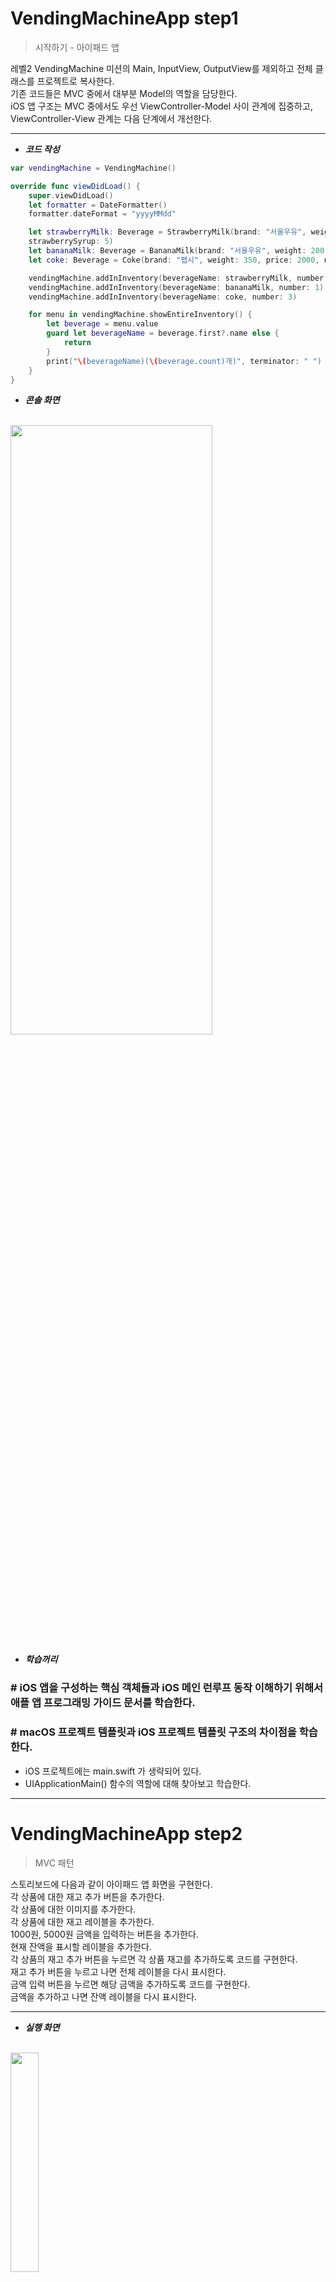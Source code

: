 # VendingMachineApp step1

>  시작하기 - 아이패드 앱

레벨2 VendingMachine 미션의 Main, InputView, OutputView를 제외하고 전체 클래스를 프로젝트로 복사한다.<br  />
기존 코드들은 MVC 중에서 대부분 Model의 역할을 담당한다.<br  />
iOS 앱 구조는 MVC 중에서도 우선 ViewController-Model 사이 관계에 집중하고, ViewController-View 관계는 다음 단계에서 개선한다.<br  />

---

- ***코드 작성***
```swift
var vendingMachine = VendingMachine()

override func viewDidLoad() {
    super.viewDidLoad()
    let formatter = DateFormatter()
    formatter.dateFormat = "yyyyMMdd"

    let strawberryMilk: Beverage = StrawberryMilk(brand: "서울우유", weight: 200, price: 1000, name: "딸기우유", manufactureDate: formatter.date(from: "20171009") ?? Date(),
    strawberrySyrup: 5)
    let bananaMilk: Beverage = BananaMilk(brand: "서울우유", weight: 200, price: 1000, name: "바나나우유", manufactureDate: formatter.date(from: "20171012") ?? Date(), bananaSyrup: 3)
    let coke: Beverage = Coke(brand: "팹시", weight: 350, price: 2000, name: "팹시콜라", manufactureDate: formatter.date(from: "20171005") ?? Date(), calorie: 25)

    vendingMachine.addInInventory(beverageName: strawberryMilk, number: 2)
    vendingMachine.addInInventory(beverageName: bananaMilk, number: 1)
    vendingMachine.addInInventory(beverageName: coke, number: 3)

    for menu in vendingMachine.showEntireInventory() {
        let beverage = menu.value
        guard let beverageName = beverage.first?.name else {
            return
        }
        print("\(beverageName)(\(beverage.count)개)", terminator: " ")
    }
}
```

- ***콘솔 화면***
<br  />
<img src="/img/consolePrint.png" width="80%" height="50%">


- ***학습꺼리***
###  # iOS 앱을 구성하는 핵심 객체들과 iOS 메인 런루프 동작 이해하기 위해서 애플 앱 프로그래밍 가이드 문서를 학습한다.

### # macOS 프로젝트 템플릿과 iOS 프로젝트 템플릿 구조의 차이점을 학습한다.
- iOS 프로젝트에는 main.swift 가 생략되어 있다.
- UIApplicationMain() 함수의 역할에 대해 찾아보고 학습한다.

---


# VendingMachineApp step2

>  MVC 패턴

스토리보드에 다음과 같이 아이패드 앱 화면을 구현한다.<br  />
    각 상품에 대한 재고 추가 버튼을 추가한다.<br  />
    각 상품에 대한 이미지를 추가한다.<br  />
    각 상품에 대한 재고 레이블을 추가한다.<br  />
    1000원, 5000원 금액을 입력하는 버튼을 추가한다.<br  />
    현재 잔액을 표시할 레이블을 추가한다.<br  />
각 상품의 재고 추가 버튼을 누르면 각 상품 재고를 추가하도록 코드를 구현한다.<br  />
재고 추가 버튼을 누르고 나면 전체 레이블을 다시 표시한다.<br  />
금액 입력 버튼을 누르면 해당 금액을 추가하도록 코드를 구현한다.<br  />
금액을 추가하고 나면 잔액 레이블을 다시 표시한다.<br  />

---


- ***실행 화면***
<br  />
<img src="/img/step1-1.png" width="30%" height="30%"><br  />
<img src="/img/step1-2.png" width="30%" height="30%"><br  />
<img src="/img/step1-3.png" width="30%" height="30%"><br  />
<img src="/img/step1-4.png" width="30%" height="30%"><br  />


- ***학습꺼리***
###  # IBOutlet Collection 기능에 대해 학습하고 중복되는 아웃렛을 제거한다.
: 전체 UILabel을 한꺼번에 다시 표시할 때, UIImageView의 사각형 코너를 둥글게 만들 때 사용해봄<br  />

```swift
@IBOutlet var countOfMenu: [UILabel]!
@IBOutlet var imageOfMenu: [UIImageView]!
func updateCountOfEachBeverage() {
    for (index, menu) in countOfMenu.enumerated() {
        menu.text = String(countOfEachBeverage[index])
    }
}
```

### # UIImageView 에서 이미지를 표시할 때 사각형 코너를 둥글게하도록 변경해본다.
: imageOfMenu[index].frame.width/**Radius** 에서 Radius 값을 낮게 할 수록 더 둥근 테두리의 사각형을 만들 수 있다.<br  />

```swift
for index in 0..<9 {
    imageOfMenu[index].layer.cornerRadius = imageOfMenu[index].frame.width/4
    imageOfMenu[index].clipsToBounds = true
}
```

<br  />
---

# VendingMachineApp step3

>  앱 생명주기와 객체 저장

앱 시작부터 종료까지 생명주기를 관리하는 방법을 학습한다.<br  />
앱 실행 이후 마지막 자판기 재고 상태와 잔액 등 VendingMachine 객체의 속성을 앱을 종료하더라도 저장하도록 개선한다.<br  />
앱을 다시 실행하면 마지막 재고 상태를 그대로 복원한다.<br  />
객체의 속성을 저장하기 위한 아카이브(Archive) 관련된 내용을 학습한다.<br  />
실행하고 새로운 화면을 캡처해서 readme.md 파일에 포함한다.<br  />

---


- ***실행 화면***
<br  />
<img src="/img/vending_step3.gif" width="80%" height="80%"><br  />


- ***학습꺼리***
###  # 사용자 설정값을 저장하는 UserDefault 클래스에 대해 학습한다. (UserDefault에서 저장할 수 있는 데이터 타입들을 학습한다.)<br  />
: UserDefault에서 저장할 수 있는 데이터 타입은 NSData, NSString, NSNumber, NSDate, NSArray, or NSDictionary가 있다.

### # 애플 Archive와 Serialization 개발자 문서를 학습한다.

### # 스위프트 4 Encoding, Decoding 개발자 문서를 학습한다.


---


# VendingMachineApp step4

>  싱글톤 모델

VendingMachine 객체를 싱글톤(Singleton)으로 접근할 수 있도록 개선한다.<br />
VendingMachine 싱글톤으로 sharedInstance 인터페이스를 통해서 AppDelegate와 ViewController에서 접근하도록 코드를 수정한다.<br />
모든 동작은 이전 단계와 동일하게 동작해야 한다.<br />

---

- ***학습꺼리***

###  # 구조체 Struct를 싱글톤으로 생성하는 방식을 찾아서 학습한다.
: 구조체 싱글톤의 경우 클래스와 동일하게 static 인스턴스를 이용하여 생성할 수 있다.

### # 클래스 경우 싱글톤을 생성하는 방법과 어떻게 다른지 학습한다.
: 클래스의 경우 싱글톤으로 만들고자 하는 클래스 안에 static 변수로 클래스 인스턴스를 생성한다. 그리고 클래스의 init()을 private로 하고 따로 인터페이스를 구현하여 생성한 인스턴스를 return 하도록 한다.
<br  /><br  />
구조체와 클래스의 싱글톤의 큰 차이점은 없으나 쓰레드 사용시 구조체는 crash가 날 상황도 생길 수 있기도 하고, 보다 세밀한 제어가 어렵기 때문에 클래스로 구현하는 것이 더 낫다.

### # 싱글톤 객체의 장점과 단점에 대해 학습한다.
: 장점 - 메모리 낭비를 줄일 수 있다.
<br  />
단점 - 클래스들 간의 결합도가 높아져서 객체지향 설계 원칙인 개방-폐쇄 원칙에 위배된다.

---


# VendingMachineApp step5

> 관찰자(Observer) 패턴

ViewController는 viewDidLoad에서 Observe를 등록한다.<br  />
음식 재고가 바뀌는 Notification을 받으면 화면에 Label을 업데이트한다.<br  />
추가 버튼을 누르면 해당 음식 재고를 모델에 추가할 때마다
VendingMachine 모델 객체에서는 변화에 대해 NotificationCenter에 post한다.<br  />
모든 동작은 이전 단계와 동일하게 동작해야 한다.<br  />

---

- ***학습꺼리***

### # 다양한 Observer 등록 패턴을 학습한다.
: Observer 등록은 다음과 같다.


```swift
NotificationCenter.default.addObserver(self,
			selector: #selector(changeInventoryBox),
			name: Notification.Name.DidResetInventoryBox,
			object: nil)
```

옵저버는 프로토콜, 클래스 등에서 생성하여 등록할 수 있다.

```swift 
protocol Observable {
    func addObserver(_ observer: Observer)
    func removeObserver(_ observer: Observer)
}
protocol Observer: class {
    func update(_ temp: Float, density: Float)
}
```

```swift
class Observation: Observable {
    var observers = [Observer]()
    func addObserver(_ observer: Observer) {
        observers.append(observer)
    }
    func removeObserver(_ observer: Observer) {
        observers = observers.filter({ $0 !== observer })
    }
}
```

출처: https://magicmon.github.io/2017/07/04/Observer-Pattern/

### # 모델과 컨트롤러가 직접 참조하지 않고 느슨하게 연결된 (loosed coupled) 구조가 왜 좋은지 토론한다.
: 모델과 컨트롤러 간의 의존성이 낮아져서 확장성이 좋아지기 때문이다.

---


# VendingMachineApp step6

> 구매목록 View 코드

실행이후 구매 목록을 화면 아래 이미지로 추가한다.<br  />
구매 목록도 앱 종료이후에 저장되도록 개선한다.<br  />
특정 제품을 구매할 때마다 해당 제품 이미지를 추가하도록 구현한다.<br  />
(NotificationCenter를 활용하자!)<br  />
특정 시점에 self.view.addSubView() 메서드로 UIImageView를 수동 추가<br  />

---

- ***학습꺼리***

### # 뷰를 코드로 생성해서 추가하는 것과 스토리보드 상에서 미리 생성하는 것의 차이에 대해 학습한다.

: 뷰를 코드로 생성해서 추가하는 것은 동적으로 필요할 때 뷰를 만들 수 있다는 장점이 있고, 스토리보드 상에서 미리 생성하여 정적으로 안정적인 뷰를 만들 수 있다.
<br  />

- ***실행 화면***
<br  />
